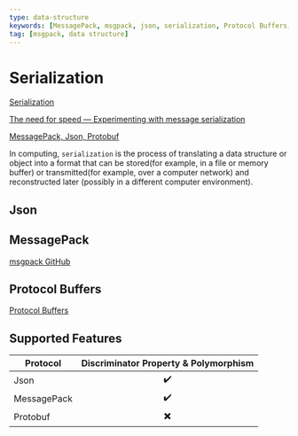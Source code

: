 ```yaml
---
type: data-structure
keywords: [MessagePack, msgpack, json, serialization, Protocol Buffers, Protobuf]
tag: [msgpack, data structure]
---
```


# Serialization

[Serialization](https://en.wikipedia.org/wiki/Serialization)

[The need for speed — Experimenting with message serialization](https://medium.com/@hugovs/the-need-for-speed-experimenting-with-message-serialization-93d7562b16e4)

[MessagePack, Json, Protobuf](https://github.com/neuecc/MessagePack-CSharp/issues/819#issuecomment-586125191)

In computing, `serialization` is the process of translating a data structure or object into a format that can be stored(for example, in a file or memory buffer) or transmitted(for example, over a computer network) and reconstructed later (possibly in a different computer environment).

## Json

## MessagePack

[msgpack GitHub](https://github.com/msgpack/msgpack)

## Protocol Buffers

[Protocol Buffers](https://developers.google.com/protocol-buffers)

## Supported Features

| Protocol    | Discriminator Property & Polymorphism |
| ----------- | :-----------------------------------: |
| Json        |                   ✔️                   |
| MessagePack |                   ✔️                   |
| Protobuf    |                   ✖️                   |
